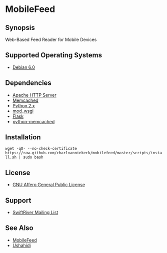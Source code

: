 # MobileFeed

## Synopsis

Web-Based Feed Reader for Mobile Devices

## Supported Operating Systems

* [Debian 6.0](http://www.debian.org/)

## Dependencies

* [Apache HTTP Server](http://httpd.apache.org/)
* [Memcached](http://memcached.org/)
* [Python 2.x](http://python.org/)
* [mod_wsgi](http://code.google.com/p/modwsgi/)
* [Flask](http://flask.pocoo.org/)
* [python-memcached](http://www.tummy.com/Community/software/python-memcached/)

## Installation

`wget -qO- --no-check-certificate https://raw.github.com/charlvanniekerk/mobilefeed/master/scripts/install.sh | sudo bash`

## License

* [GNU Affero General Public License](http://www.gnu.org/licenses/agpl.html)

## Support

* [SwiftRiver Mailing List](http://groups.google.com/group/swiftriver)

## See Also

* [MobileFeed](http://mobilefeed.tk)
* [Ushahidi](http://www.ushahidi.com/)
